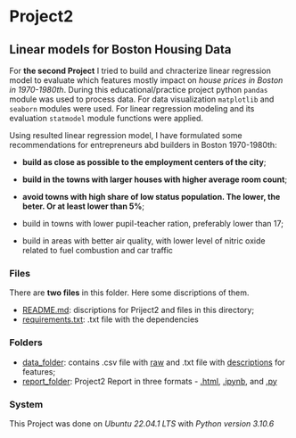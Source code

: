 # Project2 

## Linear models for Boston Housing Data

For **the second Project** I tried to build and chracterize linear regression model to evaluate which features mostly impact on *house prices in Boston in 1970-1980th*. 
During this educational/practice project python `pandas` module was used to process data. For data visualization `matplotlib` and `seaborn` modules were used. For linear regression modeling and its evaluation `statmodel` module functions were applied. 

Using resulted linear regression model, I have formulated some recommendations for entrepreneurs abd builders in Boston 1970-1980th:

- **build as close as possible to the employment centers of the city**;

- **build in the towns with larger houses with higher average room count**;

- **avoid towns with high share of low status population. The lower, the beter. Or at least lower than 5%**;

- build in towns with lower pupil-teacher ration, preferably lower than 17;

- build in areas with better air quality, with lower level of nitric oxide related to fuel combustion and car traffic


### Files

There are **two files** in this folder. Here some discriptions of them.

- [README.md](./README.md): discriptions for Priject2 and files in this directory;
- [requirements.txt](./requirements.txt): .txt file with the dependencies


### Folders

- [data_folder](./data_folder): contains .csv file with [raw](./data_folder/BostonHousing.csv) and .txt file with [descriptions](./data_folder/features_description.txt) for features;
- [report_folder](./report_folder): Project2 Report in three formats - [.html](./report_folder/report_boston_housing_project.html), [.ipynb](./report_folder/report_boston_housing_project.ipynb), and [.py](./report_folder/report_boston_housing_project.py)

### System

This Project was done on *Ubuntu 22.04.1 LTS* with *Python version 3.10.6*
